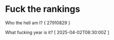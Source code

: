 # Fuck the rankings

Who the hell am I?
{ 27910829 }

What fucking year is it?
[ 2025-04-02T08:30:00Z ]

